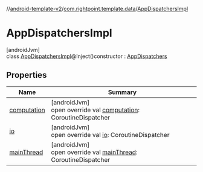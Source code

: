 //[android-template-v2](../../../index.md)/[com.rightpoint.template.data](../index.md)/[AppDispatchersImpl](index.md)

# AppDispatchersImpl

[androidJvm]\
class [AppDispatchersImpl](index.md)@Inject()constructor : [AppDispatchers](../../com.rightpoint.template.data.dispatchers/-app-dispatchers/index.md)

## Properties

| Name | Summary |
|---|---|
| [computation](computation.md) | [androidJvm]<br>open override val [computation](computation.md): CoroutineDispatcher |
| [io](io.md) | [androidJvm]<br>open override val [io](io.md): CoroutineDispatcher |
| [mainThread](main-thread.md) | [androidJvm]<br>open override val [mainThread](main-thread.md): CoroutineDispatcher |
